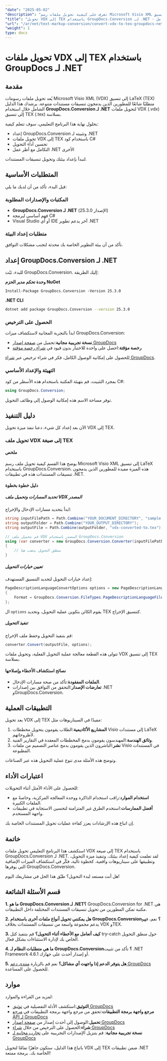 ```yaml
---
"date": "2025-05-02"
"description": "تعرف على كيفية تحويل ملفات رسم Microsoft Visio XML إلى تنسيق LaTeX باستخدام GroupDocs.Conversion لـ .NET مع هذا البرنامج التعليمي C# المفصل."
"title": "تحويل VDX إلى TEX باستخدام GroupDocs.Conversion لـ .NET - دليل شامل"
"url": "/ar/net/text-markup-conversion/convert-vdx-to-tex-groupdocs-net/"
"weight": 1
type: docs
---
```

# تحويل ملفات VDX إلى TEX باستخدام GroupDocs لـ .NET

## مقدمة

يُعد تحويل ملفات رسومات Microsoft Visio XML (VDX) إلى تنسيق LaTeX (TEX) متطلبًا شائعًا للمطورين الذين يدمجون تنسيقات مستندات متنوعة. يرشدك هذا الدليل الشامل خلال استخدام **GroupDocs.Conversion لـ .NET** لتحويل ملفات VDX (.vdx) إلى تنسيق TEX (.tex) بسلاسة.

بحلول نهاية هذا البرنامج التعليمي، سوف تتعلم كيفية:
- إعداد GroupDocs.Conversion وتثبيته لـ .NET
- تحويل ملفات VDX إلى TEX باستخدام كود C#
- تحسين أداء التحويل
- التكامل مع أطر عمل .NET الأخرى

لنبدأ بإعداد بيئتك وتحويل تنسيقات المستندات.

## المتطلبات الأساسية

قبل البدء، تأكد من أن لديك ما يلي:

### المكتبات والإصدارات المطلوبة

- **GroupDocs.Conversion لـ .NET** (الإصدار 25.3.0)
- فهم أساسي لبرمجة C#
- Visual Studio أو أي IDE آخر يدعم تطوير .NET

### متطلبات إعداد البيئة

تأكد من أن بيئة التطوير الخاصة بك محدثة لتجنب مشكلات التوافق.

## إعداد GroupDocs.Conversion لـ .NET

للبدء، ثبّت GroupDocs.Conversion. إليك الطريقة:

**وحدة تحكم مدير الحزم NuGet**
```shell
Install-Package GroupDocs.Conversion -Version 25.3.0
```

**.NET CLI**
```bash
dotnet add package GroupDocs.Conversion --version 25.3.0
```

### الحصول على الترخيص

ابدأ بالتجربة المجانية لاستكشاف ميزات GroupDocs.Conversion:
- **نسخة تجريبية مجانية**:تحميل من [صفحة إصدار GroupDocs](https://releases.groupdocs.com/conversion/net/)
- **رخصة مؤقتة**:احصل على واحدة للاختبار بدون قيود في [شراء رخصة مؤقتة](https://purchase.groupdocs.com/temporary-license/)

للحصول على إمكانية الوصول الكامل، فكر في شراء ترخيص عبر [شراء GroupDocs](https://purchase.groupdocs.com/buy).

### التهيئة والإعداد الأساسي

بمجرد التثبيت، قم بتهيئة المكتبة باستخدام هذه الأسطر من كود C#:
```csharp
using GroupDocs.Conversion;
```
توفر مساحة الاسم هذه إمكانية الوصول إلى وظائف التحويل.

## دليل التنفيذ

الآن بعد إعداد كل شيء، دعنا ننفذ ميزة تحويل VDX إلى TEX.

### تحويل ملف VDX إلى صيغة TEX

#### ملخص

يوضح هذا القسم كيفية تحويل ملف رسم Microsoft Visio XML إلى تنسيق LaTeX باستخدام GroupDocs.Conversion. هذه الميزة مفيدة للمطورين الذين يدمجون تنسيقات المستندات هذه في تطبيقات .NET.

#### دليل خطوة بخطوة

##### تحديد المسارات وتحميل ملف VDX المصدر

ابدأ بتحديد مسارات الإدخال والإخراج:
```csharp
string inputFilePath = Path.Combine("YOUR_DOCUMENT_DIRECTORY", "sample.vdx");
string outputFolder = Path.Combine("YOUR_OUTPUT_DIRECTORY");
string outputFile = Path.Combine(outputFolder, "vdx-converted-to.tex");

// قم بتحميل ملف VDX المصدر باستخدام GroupDocs.Conversion
using (var converter = new GroupDocs.Conversion.Converter(inputFilePath))
{
    // منطق التحويل يذهب هنا
}
```
##### تعيين خيارات التحويل

إعداد خيارات التحويل لتحديد التنسيق المستهدف:
```csharp
PageDescriptionLanguageConvertOptions options = new PageDescriptionLanguageConvertOptions
{
    Format = GroupDocs.Conversion.FileTypes.PageDescriptionLanguageFileType.Tex
};
```
ال `options` يقوم الكائن بتكوين عملية التحويل، وتحديد TEX كتنسيق الإخراج.
##### تنفيذ التحويل

قم بتنفيذ التحويل وحفظ ملف الإخراج:
```csharp
converter.Convert(outputFile, options);
```
تتولى هذه القطعة معالجة عملية التحويل الفعلية، وتحويل ملفات VDX إلى تنسيق TEX بسلاسة.
#### نصائح استكشاف الأخطاء وإصلاحها
- **الملفات المفقودة**:تأكد من صحة مسارات الإدخال.
- **تعارضات الإصدار**:التحقق من التوافق بين إصدارات .NET وGroupDocs.Conversion.

## التطبيقات العملية

يعد تحويل VDX إلى TEX مفيدًا في السيناريوهات مثل:
1. **المشاريع الأكاديمية**:الطلاب يقومون بتحويل مخططات Visio إلى مستندات LaTeX لأطروحاتهم.
2. **وثائق الهندسة**:المهندسون يقومون بدمج المخططات المعقدة في التقارير الفنية.
3. **نشر**:الناشرون الذين يقومون بدمج عناصر التصميم من ملفات Visio في المستندات المطبوعة.

وتوضح هذه الأمثلة مدى تنوع عملية التحويل هذه عبر الصناعات.

## اعتبارات الأداء

للحصول على الأداء الأمثل أثناء التحويلات:
- **استخدام الموارد**:راقب استخدام الذاكرة ووحدة المعالجة المركزية، وخاصةً مع الملفات الكبيرة.
- **أفضل الممارسات**:استخدم الطرق غير المتزامنة لتحسين الاستجابة في تطبيقات واجهة المستخدم.

إن اتباع هذه الإرشادات يعزز كفاءة عمليات تحويل المستندات الخاصة بك.

## خاتمة

استكشف هذا البرنامج التعليمي تحويل ملفات VDX إلى صيغة TEX باستخدام GroupDocs.Conversion لـ .NET. لقد تعلمت كيفية إعداد بيئتك، وتنفيذ ميزة التحويل، وتطبيقها على سيناريوهات واقعية. كخطوة تالية، فكّر في استكشاف الميزات الإضافية التي يوفرها GroupDocs.Conversion.

هل أنت مستعد لبدء التحويل؟ طبّق هذا الحل في مشاريعك اليوم!

## قسم الأسئلة الشائعة

**1. ما هو GroupDocs.Conversion لـ .NET؟**
GroupDocs.Conversion for .NET هي مكتبة تمكن المطورين من تحويل تنسيقات المستندات المختلفة داخل التطبيقات.

**2. هل يمكنني تحويل أنواع ملفات أخرى باستخدام GroupDocs.Conversion؟**
نعم، فهو يدعم مجموعة واسعة من تنسيقات المستندات بخلاف VDX وTEX.

**3. كيف أتعامل مع الأخطاء أثناء التحويل؟**
قم بتنفيذ كتل try-catch حول منطق التحويل الخاص بك لإدارة الاستثناءات بشكل فعال.

**4. ما هي متطلبات النظام لـ GroupDocs.Conversion؟**
تأكد من تثبيت .NET Framework 4.6.1 أو إصدار أحدث على جهازك.

**5. هل يتوفر الدعم إذا واجهت أي مشاكل؟**
نعم قم بالزيارة [منتدى دعم GroupDocs](https://forum.groupdocs.com/c/conversion/10) للحصول على المساعدة.

## موارد

لمزيد من القراءة والموارد:
- **التوثيق**:استكشف الأدلة التفصيلية في [توثيق GroupDocs](https://docs.groupdocs.com/conversion/net/)
- **مرجع واجهة برمجة التطبيقات**:تحقق من مرجع واجهة برمجة التطبيقات في [مرجع API لـ GroupDocs](https://reference.groupdocs.com/conversion/net/)
- **تحميل**:الوصول إلى أحدث إصدار من [صفحة إصدار GroupDocs](https://releases.groupdocs.com/conversion/net/)
- **شراء**:الحصول على الترخيص من خلال [شراء GroupDocs](https://purchase.groupdocs.com/buy)
- **نسخة تجريبية مجانية**: قم بتنزيل الإصدارات التجريبية على [تجارب مجانية لـ GroupDocs](https://releases.groupdocs.com/conversion/net/)

باتباع هذا الدليل، ستكون جاهزًا تمامًا لتحويل VDX إلى TEX ضمن تطبيقات .NET الخاصة بك. برمجة ممتعة!